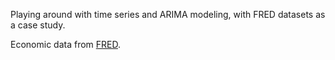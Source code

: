 Playing around with time series and ARIMA modeling, with FRED datasets as a case study.

Economic data from [FRED](https://fred.stlouisfed.org/).
